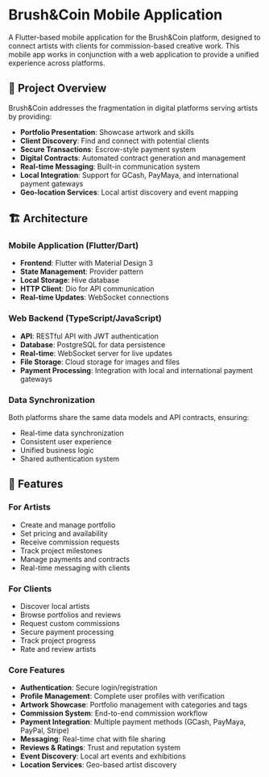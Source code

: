 # Brush&Coin Mobile Application

A Flutter-based mobile application for the Brush&Coin platform, designed to connect artists with clients for commission-based creative work. This mobile app works in conjunction with a web application to provide a unified experience across platforms.

## 🎨 Project Overview

Brush&Coin addresses the fragmentation in digital platforms serving artists by providing:
- **Portfolio Presentation**: Showcase artwork and skills
- **Client Discovery**: Find and connect with potential clients
- **Secure Transactions**: Escrow-style payment system
- **Digital Contracts**: Automated contract generation and management
- **Real-time Messaging**: Built-in communication system
- **Local Integration**: Support for GCash, PayMaya, and international payment gateways
- **Geo-location Services**: Local artist discovery and event mapping

## 🏗️ Architecture

### Mobile Application (Flutter/Dart)
- **Frontend**: Flutter with Material Design 3
- **State Management**: Provider pattern
- **Local Storage**: Hive database
- **HTTP Client**: Dio for API communication
- **Real-time Updates**: WebSocket connections

### Web Backend (TypeScript/JavaScript)
- **API**: RESTful API with JWT authentication
- **Database**: PostgreSQL for data persistence
- **Real-time**: WebSocket server for live updates
- **File Storage**: Cloud storage for images and files
- **Payment Processing**: Integration with local and international payment gateways

### Data Synchronization
Both platforms share the same data models and API contracts, ensuring:
- Real-time data synchronization
- Consistent user experience
- Unified business logic
- Shared authentication system

## 📱 Features

### For Artists
- Create and manage portfolio
- Set pricing and availability
- Receive commission requests
- Track project milestones
- Manage payments and contracts
- Real-time messaging with clients

### For Clients
- Discover local artists
- Browse portfolios and reviews
- Request custom commissions
- Secure payment processing
- Track project progress
- Rate and review artists

### Core Features
- **Authentication**: Secure login/registration
- **Profile Management**: Complete user profiles with verification
- **Artwork Showcase**: Portfolio management with categories and tags
- **Commission System**: End-to-end commission workflow
- **Payment Integration**: Multiple payment methods (GCash, PayMaya, PayPal, Stripe)
- **Messaging**: Real-time chat with file sharing
- **Reviews & Ratings**: Trust and reputation system
- **Event Discovery**: Local art events and exhibitions
- **Location Services**: Geo-based artist discovery


